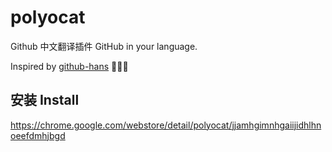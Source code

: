 # polyocat

Github 中文翻译插件 GitHub in your language.

Inspired by [github-hans](https://github.com/52cik/github-hans) 👏👏👏

## 安装 Install
https://chrome.google.com/webstore/detail/polyocat/jjamhgimnhgaiijidhlhnoeefdmhjbgd
